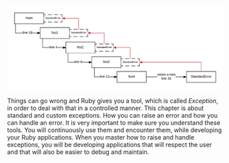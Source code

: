 ![./images/Exceptions In Ruby" style="border:1px solid gray; margin: 10px 5px;](./images/exception-bubles-up-the-call-stack.png)

Things can go wrong and Ruby gives you a tool, which is called *Exception*, in order to deal with that in a controlled manner. This chapter
is about standard and custom exceptions. How you can raise an error and how you can handle an error. It is very important to make sure you 
understand these tools. You will continuously use them and encounter them, while developing your Ruby applications. When you master how
to raise and handle exceptions, you will be developing applications that will respect the user and that will also be easier to debug and
maintain.
